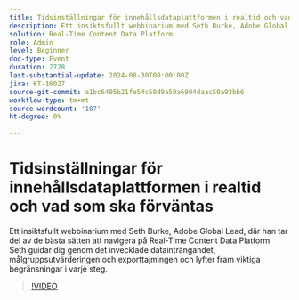 ```yaml
---
title: Tidsinställningar för innehållsdataplattformen i realtid och vad som ska förväntas
description: Ett insiktsfullt webbinarium med Seth Burke, Adobe Global Lead, där han tar sig an de bästa sätten att navigera i Real-Time Content Data Platform (RTCDP). Seth guidar dig genom det invecklade datainträngandet, målgruppsutvärderingen och exporttajmingen och lyfter fram viktiga begränsningar i varje steg.
solution: Real-Time Content Data Platform
role: Admin
level: Beginner
doc-type: Event
duration: 2728
last-substantial-update: 2024-08-30T00:00:00Z
jira: KT-16027
source-git-commit: a1bc6495b21fe54c50d9a50a6904daac50a93bb6
workflow-type: tm+mt
source-wordcount: '107'
ht-degree: 0%

---
```



# Tidsinställningar för innehållsdataplattformen i realtid och vad som ska förväntas

Ett insiktsfullt webbinarium med Seth Burke, Adobe Global Lead, där han tar del av de bästa sätten att navigera på Real-Time Content Data Platform. Seth guidar dig genom det invecklade datainträngandet, målgruppsutvärderingen och exporttajmingen och lyfter fram viktiga begränsningar i varje steg.

>[!VIDEO](https://video.tv.adobe.com/v/3432992/?learn=on)
